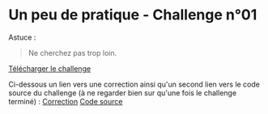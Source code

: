 # Un peu de pratique - Challenge n°01

Astuce :
> Ne cherchez pas trop loin.

[Télécharger le challenge](challenge01)

Ci-dessous un lien vers une correction ainsi qu'un second lien vers le code source du challenge (à ne regarder bien sur qu'une fois le challenge terminé) :
[Correction](challenge01-solution.md)
[Code source](challenge01.c)